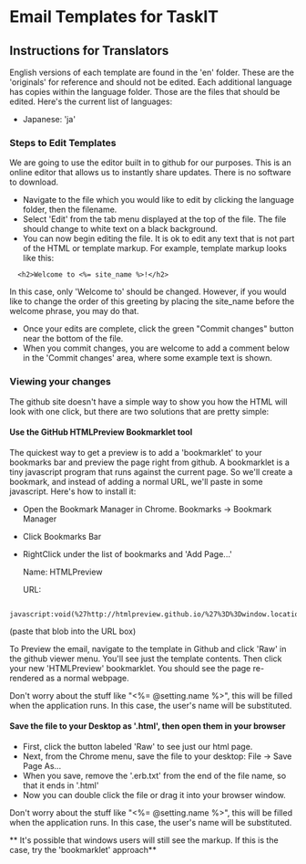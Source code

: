 # Email Templates for TaskIT

## Instructions for Translators

English versions of each template are found in the 'en' folder. These are the 'originals' for reference and should not be edited. Each additional language has copies within the language folder. Those are the files that should be edited. Here's the current list of languages:

* Japanese: 'ja'

### Steps to Edit Templates

We are going to use the editor built in to github for our purposes. This is an online editor that allows us to instantly share updates. There is no software to download.

* Navigate to the file which you would like to edit by clicking the language folder, then the filename.
* Select 'Edit' from the tab menu displayed at the top of the file. The file should change to white text on a black background.
* You can now begin editing the file. It is ok to edit any text that is not part of the HTML or template markup. For example, template markup looks like this:

````erb
  <h2>Welcome to <%= site_name %>!</h2>
````

  In this case, only 'Welcome to' should be changed. However, if you would like to change the order of this greeting by placing the site_name before the welcome phrase, you may do that.

* Once your edits are complete, click the green "Commit changes" button near the bottom of the file.
* When you commit changes, you are welcome to add a comment below in the 'Commit changes' area, where some example text is shown.

### Viewing your changes

The github site doesn't have a simple way to show you how the HTML will look with one click, but there are two solutions that are pretty simple:


#### Use the GitHub HTMLPreview Bookmarklet tool

The quickest way to get a preview is to add a 'bookmarklet' to your bookmarks bar and preview the page right from github. A bookmarklet is a tiny javascript program that runs against the current page. So we'll create a bookmark, and instead of adding a normal URL, we'll paste in some javascript. Here's how to install it:

* Open the Bookmark Manager in Chrome. Bookmarks -> Bookmark Manager
* Click Bookmarks Bar
* RightClick under the list of bookmarks and 'Add Page...'

    Name: HTMLPreview

    URL:
````
 javascript:void(%27http://htmlpreview.github.io/%27%3D%3Dwindow.location%3Falert(%27Drag%20me%20to%20your%20bookmarks%20bar!%27):window.location%3D%27http://htmlpreview.github.io/%3F%27%2Bwindow.location)
````
(paste that blob into the URL box)

To Preview the email, navigate to the template in Github and click 'Raw' in the github viewer menu. You'll see just the template contents. Then click your new 'HTMLPreview' bookmarklet. You should see the page re-rendered as a normal webpage.

Don't worry about the stuff like "<%= @setting.name %>", this will be filled when the application runs. In this case, the user's name will be substituted.

#### Save the file to your Desktop as '.html', then open them in your browser

* First, click the button labeled 'Raw' to see just our html page.
* Next, from the Chrome menu, save the file to your desktop: File -> Save Page As...
* When you save, remove the '.erb.txt' from the end of the file name, so that it ends in '.html'
* Now you can double click the file or drag it into your browser window.

Don't worry about the stuff like "<%= @setting.name %>", this will be filled when the application runs. In this case, the user's name will be substituted.

** It's possible that windows users will still see the markup. If this is the case, try the 'bookmarklet' approach**